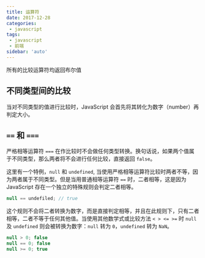 ```yaml
---
title: 运算符
date: 2017-12-28
categories:
 - javascript
tags:
 - javascript
 - 前端
sidebar: 'auto'
---
```


所有的比较运算符均返回布尔值

## 不同类型间的比较
当对不同类型的值进行比较时，JavaScript 会首先将其转化为数字（number）再判定大小。

## `==` 和 `===`
严格相等运算符  `===` 在作比较时不会做任何类型转换。换句话说，如果两个值属于不同类型，那么两者将不会进行任何比较，直接返回 `false`。

这里有一个特例，`null` 和 `undefined`, 当使用严格相等运算符比较时两者不等，因为两者属于不同类型。但是当用普通相等运算符 `==` 时，二者相等，这是因为 JavaScript 存在一个独立的特殊规则会判定二者相等。
```javascript
null == undefiled; // true
```
这个规则不会将二者转换为数字，而是直接判定相等，并且在此规则下，只有二者相等，二者不等于任何其他值。当使用其他数学式或比较方法 `< > <= >=` 时 `null` 及 `undefined` 则会被转换为数字：`null` 转为 `0`，`undefined` 转为 `NaN`。
```javascript
null > 0; false
null == 0; false
null >= 0; true
```
